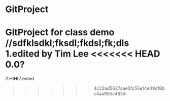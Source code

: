 GitProject
==========

GitProject for class demo
//sdfklsdkl;fksdl;fkdsl;fk;dls
1.edited by Tim Lee
<<<<<<< HEAD
0.0?
=======
2.HIHI2.edied
>>>>>>> 4c22ad5627aae5fc55e14e09df8bc4aa955c4654
